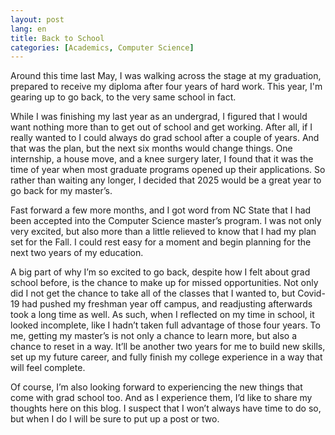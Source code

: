 ```yaml
---
layout: post
lang: en
title: Back to School
categories: [Academics, Computer Science]
---
```


Around this time last May, I was walking across the stage at my graduation, prepared to receive my diploma after four years of hard work. This year, I'm gearing up to go back, to the very same school in fact.

While I was finishing my last year as an undergrad, I figured that I would want nothing more than to get out of school and get working. After all, if I really wanted to I could always do grad school after a couple of years. And that was the plan, but the next six months would change things. One internship, a house move, and a knee surgery later, I found that it was the time of year when most graduate programs opened up their applications. So rather than waiting any longer, I decided that 2025 would be a great year to go back for my master’s.

Fast forward a few more months, and I got word from NC State that I had been accepted into the Computer Science master’s program. I was not only very excited, but also more than a little relieved to know that I had my plan set for the Fall. I could rest easy for a moment and begin planning for the next two years of my education.

A big part of why I’m so excited to go back, despite how I felt about grad school before, is the chance to make up for missed opportunities. Not only did I not get the chance to take all of the classes that I wanted to, but Covid-19 had pushed my freshman year off campus, and readjusting afterwards took a long time as well. As such, when I reflected on my time in school, it looked incomplete, like I hadn’t taken full advantage of those four years. To me, getting my master’s is not only a chance to learn more, but also a chance to reset in a way. It’ll be another two years for me to build new skills, set up my future career, and fully finish my college experience in a way that will feel complete.

Of course, I’m also looking forward to experiencing the new things that come with grad school too. And as I experience them, I’d like to share my thoughts here on this blog. I suspect that I won’t always have time to do so, but when I do I will be sure to put up a post or two.
